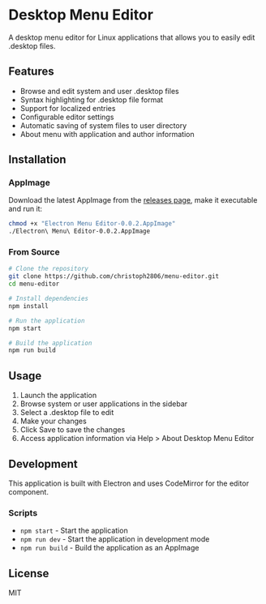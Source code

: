 # Desktop Menu Editor

A desktop menu editor for Linux applications that allows you to easily edit .desktop files.

## Features

- Browse and edit system and user .desktop files
- Syntax highlighting for .desktop file format
- Support for localized entries
- Configurable editor settings
- Automatic saving of system files to user directory
- About menu with application and author information

## Installation

### AppImage

Download the latest AppImage from the [releases page](https://github.com/christoph2806/menu-editor/releases), make it executable and run it:

```bash
chmod +x "Electron Menu Editor-0.0.2.AppImage"
./Electron\ Menu\ Editor-0.0.2.AppImage
```

### From Source

```bash
# Clone the repository
git clone https://github.com/christoph2806/menu-editor.git
cd menu-editor

# Install dependencies
npm install

# Run the application
npm start

# Build the application
npm run build
```

## Usage

1. Launch the application
2. Browse system or user applications in the sidebar
3. Select a .desktop file to edit
4. Make your changes
5. Click Save to save the changes
6. Access application information via Help > About Desktop Menu Editor

## Development

This application is built with Electron and uses CodeMirror for the editor component.

### Scripts

- `npm start` - Start the application
- `npm run dev` - Start the application in development mode
- `npm run build` - Build the application as an AppImage

## License

MIT 